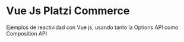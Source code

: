 # Vue Js Platzi Commerce

Ejemplos de reactividad con Vue js, usando tanto la Options API como Composition API

